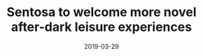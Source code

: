 ---
layout: post
title: Sentosa to welcome more novel after-dark leisure experiences
date:   2019-03-29
file_url: /resources/news/files/20180118_Media 20190329_Media_Release_Sentosa_to_welcome_more_novel_after-dark_leisure_experiences.pdf
---
